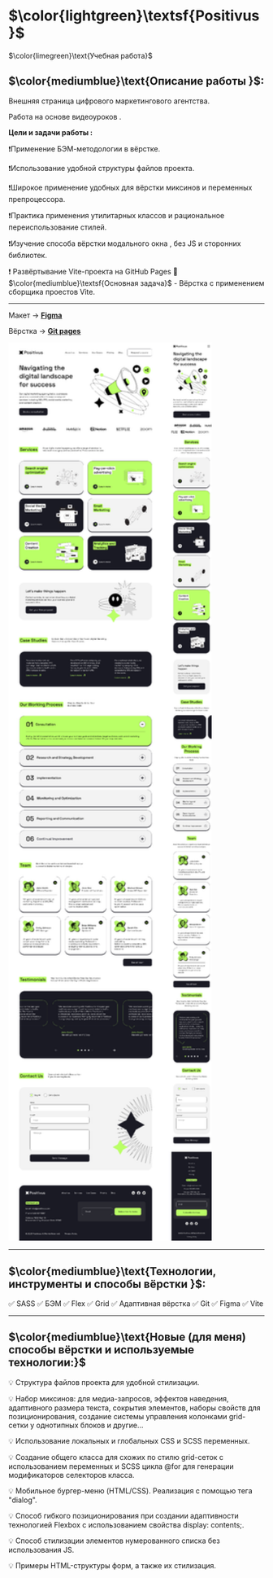 # $\color{lightgreen}\textsf{Positivus}$

$\color{limegreen}\text{Учебная работа}$

## $\color{mediumblue}\text{Описание работы }$:

Внешняя страница цифрового маркетингового агентства.

Работа на основе видеоуроков .

**Цели и задачи работы :**

❗Применение БЭМ-методологии в вёрстке.

❗Использование удобной структуры файлов проекта.

❗Широкое применение удобных для вёрстки миксинов и переменных препроцессора.

❗Практика применения утилитарных классов и рациональное переиспользование стилей.

❗Изучение способа вёрстки модального окна , без JS и сторонних библиотек.

❗ Развёртывание Vite-проекта на GitHub Pages
🎯 $\color{mediumblue}\textsf{Основная задача}$ - Вёрстка с применением сборщика проестов Vite.

---

Макет -> [**Figma**](<https://www.figma.com/design/racHPrMNd7jO0XgXQPpE7w/Positivus-Landing-Page-Design-(Community)?node-id=403-333&p=f&t=RBVSK315iW2N80p7-0>)

Вёрстка -> [**Git pages**](https://artiom-work.github.io/positivus/)

<img src="./public/images/readme-preview-image.png" width="400" alt="Изображение макета страницы">

---

## $\color{mediumblue}\text{Технологии, инструменты и способы вёрстки }$:

✅ SASS
✅ БЭМ
✅ Flex
✅ Grid
✅ Адаптивная вёрстка
✅ Git
✅ Figma
✅ Vite

---

## $\color{mediumblue}\text{Новые (для меня) способы вёрстки и используемые технологии:}$

💡 Структура файлов проекта для удобной стилизации.

💡 Набор миксинов: для медиа-запросов, эффектов наведения, адаптивного размера текста, сокрытия элементов, наборы свойств для позиционирования, создание системы управления колонками grid-сетки у однотипных блоков и другие...

💡 Использование локальных и глобальных CSS и SCSS переменных.

💡 Создание общего класса для схожих по стилю grid-сеток с использованием переменных и SCSS цикла @for для генерации модификаторов селекторов класса.

💡 Мобильное бургер-меню (HTML/CSS). Реализация с помощью тега "dialog".

💡 Способ гибкого позиционирования при создании адаптивности технологией Flexbox с использованием свойства display: contents;.

💡 Способ стилизации элементов нумерованного списка без использования JS.

💡 Примеры HTML-структуры форм, а также их стилизация.
